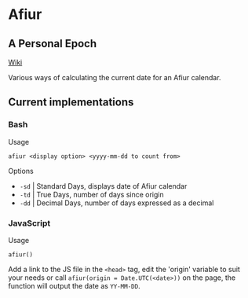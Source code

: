 # Afiur

## A Personal Epoch

[Wiki](https://drisc.io/systems/calendar)

Various ways of calculating the current date for an Afiur calendar.

## Current implementations

### Bash
Usage

`afiur <display option> <yyyy-mm-dd to count from>`

Options
+ `-sd` | Standard Days, displays date of Afiur calendar
+ `-td` | True Days, number of days since origin
+ `-dd` | Decimal Days, number of days expressed as a decimal

### JavaScript
Usage

`afiur()`

Add a link to the JS file in the `<head>` tag, edit the 'origin' variable to suit your needs or call `afiur(origin = Date.UTC(<date>))` on the page, the function will output the date as `YY-MM-DD`.
